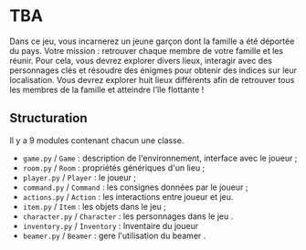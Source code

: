 # TBA

Dans ce jeu, vous incarnerez un jeune garçon dont la famille a été déportée du pays. Votre mission : retrouver chaque membre de votre famille et les réunir. Pour cela, vous devrez explorer divers lieux, interagir avec des personnages clés et résoudre des énigmes pour obtenir des indices sur leur localisation. 
Vous devrez explorer huit lieux différents afin de retrouver tous les membres de la famille et atteindre l'île flottante !



## Structuration

Il y a 9 modules contenant chacun une classe.

- `game.py` / `Game` : description de l'environnement, interface avec le joueur ;
- `room.py` / `Room` : propriétés génériques d'un lieu  ;
- `player.py` / `Player` : le joueur ;
- `command.py` / `Command` : les consignes données par le joueur ;
- `actions.py` / `Action` : les interactions entre joueur et jeu.
- `item.py` / `Item` : les objets dans le jeu ;
- `character.py` / `Character` : les personnages dans le jeu .
- `inventory.py` / `Inventory` : Inventaire du joueur
- `beamer.py` / `Beamer` : gere l'utilisation du beamer .